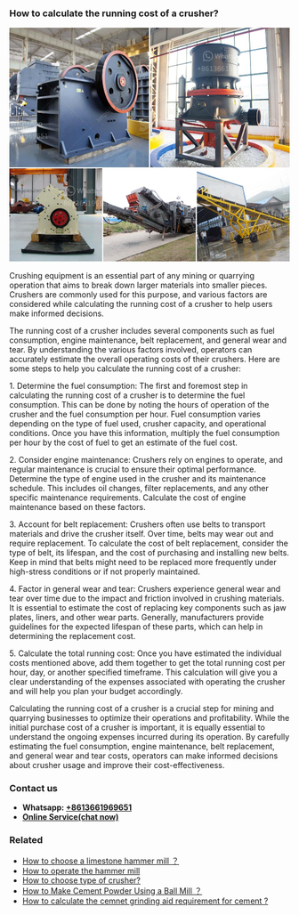 <h3>How to calculate the running cost of a crusher?</h3><img src='1701745118.jpg' alt=''><p>Crushing equipment is an essential part of any mining or quarrying operation that aims to break down larger materials into smaller pieces. Crushers are commonly used for this purpose, and various factors are considered while calculating the running cost of a crusher to help users make informed decisions.</p><p>The running cost of a crusher includes several components such as fuel consumption, engine maintenance, belt replacement, and general wear and tear. By understanding the various factors involved, operators can accurately estimate the overall operating costs of their crushers. Here are some steps to help you calculate the running cost of a crusher:</p><p>1. Determine the fuel consumption: The first and foremost step in calculating the running cost of a crusher is to determine the fuel consumption. This can be done by noting the hours of operation of the crusher and the fuel consumption per hour. Fuel consumption varies depending on the type of fuel used, crusher capacity, and operational conditions. Once you have this information, multiply the fuel consumption per hour by the cost of fuel to get an estimate of the fuel cost.</p><p>2. Consider engine maintenance: Crushers rely on engines to operate, and regular maintenance is crucial to ensure their optimal performance. Determine the type of engine used in the crusher and its maintenance schedule. This includes oil changes, filter replacements, and any other specific maintenance requirements. Calculate the cost of engine maintenance based on these factors.</p><p>3. Account for belt replacement: Crushers often use belts to transport materials and drive the crusher itself. Over time, belts may wear out and require replacement. To calculate the cost of belt replacement, consider the type of belt, its lifespan, and the cost of purchasing and installing new belts. Keep in mind that belts might need to be replaced more frequently under high-stress conditions or if not properly maintained.</p><p>4. Factor in general wear and tear: Crushers experience general wear and tear over time due to the impact and friction involved in crushing materials. It is essential to estimate the cost of replacing key components such as jaw plates, liners, and other wear parts. Generally, manufacturers provide guidelines for the expected lifespan of these parts, which can help in determining the replacement cost.</p><p>5. Calculate the total running cost: Once you have estimated the individual costs mentioned above, add them together to get the total running cost per hour, day, or another specified timeframe. This calculation will give you a clear understanding of the expenses associated with operating the crusher and will help you plan your budget accordingly.</p><p>Calculating the running cost of a crusher is a crucial step for mining and quarrying businesses to optimize their operations and profitability. While the initial purchase cost of a crusher is important, it is equally essential to understand the ongoing expenses incurred during its operation. By carefully estimating the fuel consumption, engine maintenance, belt replacement, and general wear and tear costs, operators can make informed decisions about crusher usage and improve their cost-effectiveness.</p><h3>Contact us</h3><ul><li><strong>Whatsapp:&nbsp;<a href="https://wa.me/8613661969651">+8613661969651</a></strong></li><li><a href="https://swt.shibang-china.com/?git&amp;zhl&amp;How to calculate the running cost of a crusher"><strong>Online Service(chat now)</strong></a></li></ul><h3>Related</h3><ul><li><a href='How to choose a limestone hammer mill ？.md'>How to choose a limestone hammer mill ？</a></li><li><a href='How to operate the hammer mill.md'>How to operate the hammer mill</a></li><li><a href='How to choose type of crusher.md'>How to choose type of crusher?</a></li><li><a href='How to Make Cement Powder Using a Ball Mill ？.md'>How to Make Cement Powder Using a Ball Mill ？</a></li><li><a href='How to calculate the cemnet grinding aid requirement for cement .md'>How to calculate the cemnet grinding aid requirement for cement ?</a></li></ul>